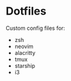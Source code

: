 # Dotfiles

Custom config files for:

-   zsh
-   neovim
-   alacritty
-   tmux
-   starship
-   i3
